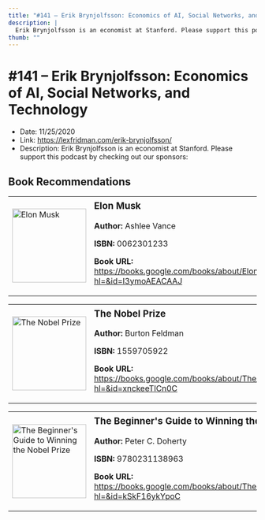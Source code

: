 ```yaml
---
title: "#141 – Erik Brynjolfsson: Economics of AI, Social Networks, and Technology"
description: |
  Erik Brynjolfsson is an economist at Stanford. Please support this podcast by checking out our sponsors:"
thumb: ""
---
```


# #141 – Erik Brynjolfsson: Economics of AI, Social Networks, and Technology

  - Date: 11/25/2020
  - Link: https://lexfridman.com/erik-brynjolfsson/
  - Description: Erik Brynjolfsson is an economist at Stanford. Please support this podcast by checking out our sponsors:

## Book Recommendations

<table style="border: none;"><tr style="border: none;"><td style="border: none;"><img src="https://books.google.com/books/content?id=I3ymoAEACAAJ&printsec=frontcover&img=1&zoom=1&source=gbs_api" alt="Elon Musk" width="150" style="vertical-align: top;"></td><td style="border: none; vertical-align: top;"><h3 style='margin-top: 5'>Elon Musk</h3><p><strong>Author:</strong> Ashlee Vance</p><p><strong>ISBN:</strong> 0062301233</p><p><strong>Book URL:</strong> <a href="https://books.google.com/books/about/Elon_Musk.html?hl=&id=I3ymoAEACAAJ">https://books.google.com/books/about/Elon_Musk.html?hl=&id=I3ymoAEACAAJ</a></p></td></tr></table>
<table style="border: none;"><tr style="border: none;"><td style="border: none;"><img src="https://books.google.com/books/content?id=xnckeeTICn0C&printsec=frontcover&img=1&zoom=1&edge=curl&source=gbs_api" alt="The Nobel Prize" width="150" style="vertical-align: top;"></td><td style="border: none; vertical-align: top;"><h3 style='margin-top: 5'>The Nobel Prize</h3><p><strong>Author:</strong> Burton Feldman</p><p><strong>ISBN:</strong> 1559705922</p><p><strong>Book URL:</strong> <a href="https://books.google.com/books/about/The_Nobel_Prize.html?hl=&id=xnckeeTICn0C">https://books.google.com/books/about/The_Nobel_Prize.html?hl=&id=xnckeeTICn0C</a></p></td></tr></table>
<table style="border: none;"><tr style="border: none;"><td style="border: none;"><img src="https://books.google.com/books/content?id=kSkF16ykYpoC&printsec=frontcover&img=1&zoom=1&edge=curl&source=gbs_api" alt="The Beginner's Guide to Winning the Nobel Prize" width="150" style="vertical-align: top;"></td><td style="border: none; vertical-align: top;"><h3 style='margin-top: 5'>The Beginner's Guide to Winning the Nobel Prize</h3><p><strong>Author:</strong> Peter C. Doherty</p><p><strong>ISBN:</strong> 9780231138963</p><p><strong>Book URL:</strong> <a href="https://books.google.com/books/about/The_Beginner_s_Guide_to_Winning_the_Nobe.html?hl=&id=kSkF16ykYpoC">https://books.google.com/books/about/The_Beginner_s_Guide_to_Winning_the_Nobe.html?hl=&id=kSkF16ykYpoC</a></p></td></tr></table>
